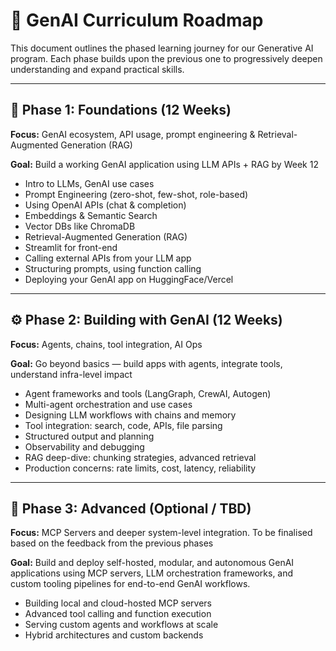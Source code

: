 # 📍 GenAI Curriculum Roadmap

This document outlines the phased learning journey for our Generative AI program. Each phase builds upon the previous one to progressively deepen understanding and expand practical skills.

---

## 📘 Phase 1: Foundations (12 Weeks)
**Focus:** GenAI ecosystem, API usage, prompt engineering & Retrieval-Augmented Generation (RAG)  

**Goal:** Build a working GenAI application using LLM APIs + RAG by Week 12

- ⁠Intro to LLMs, GenAI use cases
- ⁠Prompt Engineering (zero-shot, few-shot, role-based)
- ⁠Using OpenAI APIs (chat & completion)
- ⁠Embeddings & Semantic Search
- ⁠Vector DBs like ChromaDB
- ⁠Retrieval-Augmented Generation (RAG)
- ⁠Streamlit for front-end
- ⁠Calling external APIs from your LLM app
- ⁠Structuring prompts, using function calling
- ⁠Deploying your GenAI app on HuggingFace/Vercel

---

## ⚙️ Phase 2: Building with GenAI (12 Weeks)
**Focus:** Agents, chains, tool integration, AI Ops

**Goal:** Go beyond basics — build apps with agents, integrate tools, understand infra-level impact
- Agent frameworks and tools (LangGraph, CrewAI, Autogen)  
- Multi-agent orchestration and use cases  
- Designing LLM workflows with chains and memory  
- Tool integration: search, code, APIs, file parsing  
- Structured output and planning  
- Observability and debugging  
- RAG deep-dive: chunking strategies, advanced retrieval  
- Production concerns: rate limits, cost, latency, reliability

---

## 🔬 Phase 3: Advanced (Optional / TBD)
**Focus:** MCP Servers and deeper system-level integration. To be finalised based on the feedback from the previous phases

**Goal:** Build and deploy self-hosted, modular, and autonomous GenAI applications using MCP servers, LLM orchestration frameworks, and custom tooling pipelines for end-to-end GenAI workflows.

- Building local and cloud-hosted MCP servers  
- Advanced tool calling and function execution  
- Serving custom agents and workflows at scale  
- Hybrid architectures and custom backends  